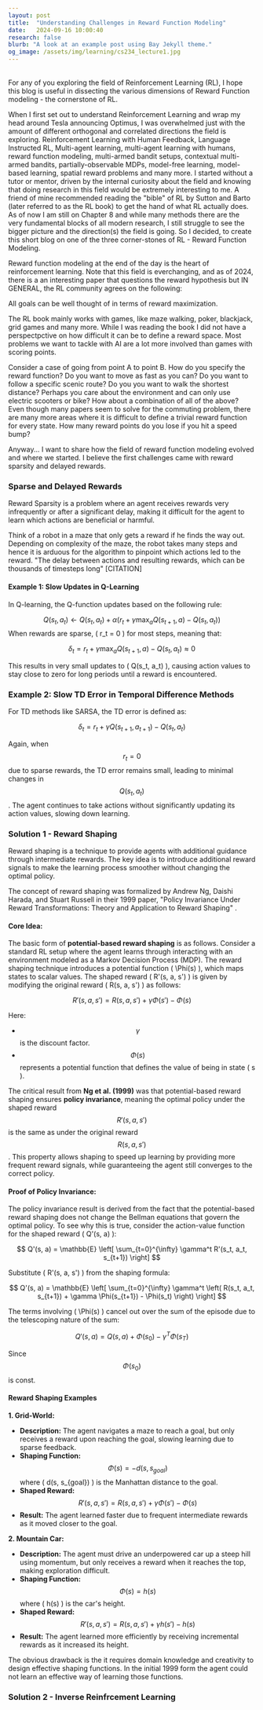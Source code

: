 ```yaml
---
layout: post
title:  "Understanding Challenges in Reward Function Modeling"
date:   2024-09-16 10:00:40
research: false
blurb: "A look at an example post using Bay Jekyll theme."
og_image: /assets/img/learning/cs234_lecture1.jpg
---
```



<br />
For any of you exploring the field of Reinforcement Learning (RL), I hope  this blog is useful in dissecting the various dimensions of Reward Function modeling - the cornerstone of RL.
<br />



When I first set out to understand Reinforcement Learning and wrap my head around Tesla announcing Optimus, I was overwhelmed just with the amount of different orthogonal and correlated directions the field is exploring. Reinforcement Learning with Human Feedback, Language Instructed RL, Multi-agent learning, multi-agent learning with humans, reward function modeling, multi-armed bandit setups, contextual multi-armed bandits, partially-observable MDPs, model-free learning, model-based learning, spatial reward problems and many more. I started without a tutor or mentor, driven by the internal curiosity about the field and knowing that doing research in this field would be extremely interesting to me. A friend of mine recommended reading the "bible" of RL by Sutton and Barto (later referred to as the RL book) to get the hand of what RL actually does. As of now I am still on Chapter 8 and while many methods there are the very fundamental blocks of all modern research, I still struggle to see the bigger picture and the direction(s) the field is going. So I decided, to create this short blog on one of the three corner-stones of RL - Reward Function Modeling.

Reward function modeling at the end of the day is the heart of reinforcement learning. Note that this field is everchanging, and as of 2024, there is a an interesting paper that questions the reward hypothesis but IN GENERAL, the RL community agrees on the following:

All goals can be well thought of in terms of reward maximization.

The RL book mainly works with games, like maze walking, poker, blackjack, grid games and many more. While I was reading the book I did not have a perspectpctive on how difficult it can be to define a reward space. Most problems we want to tackle with AI are a lot more involved than games with scoring points. 

Consider a case of going from point A to point B. How do you specify the reward function? Do you want to move as fast as you can? Do you want to follow a specific scenic route? Do you you want to walk the shortest distance? Perhaps you care about the environment and can only use electric scooters or bike? How about a combination of all of the above? Even though many papers seem to solve for the commuting problem, there are many more areas where it is difficult to define a trivial reward function for every state. How many reward points do you lose if you hit a speed bump?

Anyway... I want to share how the field of reward function modeling evolved and where we started. I believe the first challenges came with reward sparsity and delayed rewards.

### Sparse and Delayed Rewards

Reward Sparsity is a problem where an agent receives rewards very infrequently or after a significant delay, making it difficult for the agent to learn which actions are beneficial or harmful. 

Think of a robot in a maze that only gets a reward if he finds the way out. Depending on complexity of the maze, the robot takes many steps and hence it is arduous for the algorithm to pinpoint which actions led to the reward. "The delay between actions and resulting rewards,
which can be thousands of timesteps long" [CITATION]

#### Example 1: Slow Updates in Q-Learning

In Q-learning, the Q-function updates based on the following rule:

$$Q(s_t, a_t) \leftarrow Q(s_t, a_t) + \alpha \left( r_t + \gamma \max_a Q(s_{t+1}, a) - Q(s_t, a_t) \right)$$
When rewards are sparse, \( r_t = 0 \) for most steps, meaning that:

$$\delta_t = r_t + \gamma \max_a Q(s_{t+1}, a) - Q(s_t, a_t) \approx 0$$

This results in very small updates to \( Q(s_t, a_t) \), causing action values to stay close to zero for long periods until a reward is encountered.

### Example 2: Slow TD Error in Temporal Difference Methods

For TD methods like SARSA, the TD error is defined as:

$$\delta_t = r_t + \gamma Q(s_{t+1}, a_{t+1}) - Q(s_t, a_t)$$

Again, when $$ r_t = 0 $$ due to sparse rewards, the TD error remains small, leading to minimal changes in $$Q(s_t, a_t)$$. The agent continues to take actions without significantly updating its action values, slowing down learning.

### Solution 1 - Reward Shaping

Reward shaping is a technique  to provide agents with additional guidance through intermediate rewards. The key idea is to introduce additional reward signals to make the learning process smoother without changing the optimal policy.

The concept of reward shaping was formalized by Andrew Ng, Daishi Harada, and Stuart Russell in their 1999 paper, "Policy Invariance Under Reward Transformations: Theory and Application to Reward Shaping" .

#### Core Idea:
The basic form of **potential-based reward shaping** is as follows. Consider a standard RL setup where the agent learns through interacting with an environment modeled as a Markov Decision Process (MDP). The reward shaping technique introduces a potential function \( \Phi(s) \), which maps states to scalar values. The shaped reward \( R'(s, a, s') \) is given by modifying the original reward \( R(s, a, s') \) as follows:

$$
R'(s, a, s') = R(s, a, s') + \gamma \Phi(s') - \Phi(s)
$$

Here:

- $$ \gamma $$ is the discount factor.
- $$ \Phi(s) $$ represents a potential function that defines the value of being in state \( s \).

The critical result from **Ng et al. (1999)** was that potential-based reward shaping ensures **policy invariance**, meaning the optimal policy under the shaped reward $$R'(s, a, s')$$ is the same as under the original reward $$R(s, a, s')$$. This property allows shaping to speed up learning by providing more frequent reward signals, while guaranteeing the agent still converges to the correct policy.

#### Proof of Policy Invariance:
The policy invariance result is derived from the fact that the potential-based reward shaping does not change the Bellman equations that govern the optimal policy. To see why this is true, consider the action-value function for the shaped reward \( Q'(s, a) \):

$$
Q'(s, a) = \mathbb{E} \left[ \sum_{t=0}^{\infty} \gamma^t R'(s_t, a_t, s_{t+1}) \right]
$$

Substitute \( R'(s, a, s') \) from the shaping formula:

$$
Q'(s, a) = \mathbb{E} \left[ \sum_{t=0}^{\infty} \gamma^t \left( R(s_t, a_t, s_{t+1}) + \gamma \Phi(s_{t+1}) - \Phi(s_t) \right) \right]
$$

The terms involving \( \Phi(s) \) cancel out over the sum of the episode due to the telescoping nature of the sum:

$$
Q'(s, a) = Q(s, a) + \Phi(s_0) - \gamma^T \Phi(s_T)
$$

Since $$\Phi(s_0)$$ is const.

#### Reward Shaping Examples

**1. Grid-World:**
- **Description:** The agent navigates a maze to reach a goal, but only receives a reward upon reaching the goal, slowing learning due to sparse feedback.
- **Shaping Function:** 
  $$ \Phi(s) = -d(s, s_{goal}) $$
  where \( d(s, s_{goal}) \) is the Manhattan distance to the goal.
- **Shaped Reward:**
  $$ R'(s, a, s') = R(s, a, s') + \gamma \Phi(s') - \Phi(s) $$
- **Result:** The agent learned faster due to frequent intermediate rewards as it moved closer to the goal.

**2. Mountain Car:**
- **Description:** The agent must drive an underpowered car up a steep hill using momentum, but only receives a reward when it reaches the top, making exploration difficult.
- **Shaping Function:** 
  $$ \Phi(s) = h(s) $$
  where \( h(s) \) is the car's height.
- **Shaped Reward:**
  $$ R'(s, a, s') = R(s, a, s') + \gamma h(s') - h(s) $$
- **Result:** The agent learned more efficiently by receiving incremental rewards as it increased its height.

The obvious drawback is the it requires domain knowledge and creativity to design effective shaping functions. In the initial 1999 form the agent could not learn an effective way of learning those functions.


### Solution 2 - Inverse Reinfrcement Learning


<br />